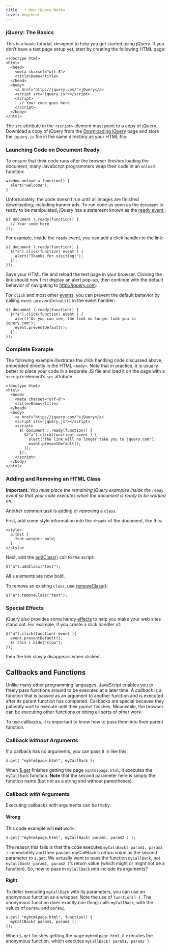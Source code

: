 ```yaml
---
title   : How jQuery Works
level: beginner
---
```

### jQuery: The Basics

This is a basic tutorial, designed to help you get started using jQuery. If you
don&rsquo;t have a test page setup yet, start by creating the following HTML page: 

```
<!doctype html>
<html>
  <head>
    <meta charset="utf-8">
    <title>Demo</title>
  </head>
  <body>
    <a href="http://jquery.com/">jQuery</a>
    <script src="jquery.js"></script>
    <script>
      // Your code goes here
    </script>
  </body>
</html>
```

The `src` attribute in the `<script>` element must point to a copy of jQuery.
Download a copy of jQuery from the [Downloading jQuery](http://jquery.com/download/) page
and store the `jquery.js` file in the same directory as your HTML file.

### Launching Code on Document Ready

To ensure that their code runs after the browser finishes loading the document, 
many JavaScript programmers wrap their code in an `onload` function:

```
window.onload = function() {
  alert("welcome");
}
```

Unfortunately, the code doesn&rsquo;t run until all images are finished downloading, including banner ads.
To run code as soon as the `document` is ready to be manipulated, jQuery has a statement 
known as the [ ready event ](http://api.jquery.com/ready):

```
$( document ).ready(function() {
  // Your code here
});
```

For example, inside the `ready` event, you can add a click handler to the link:

```
$( document ).ready(function() {
  $("a").click(function( event ) {
    alert("Thanks for visiting!");
  });
});
```

Save your HTML file and reload the test page in your browser. 
Clicking the link should now first display an alert pop-up, 
then continue with the default behavior of navigating to http://jquery.com.

For `click` and most other [events](http://api.jquery.com/category/events/), 
you can prevent the default behavior by calling `event.preventDefault()` in the event handler:

```
$( document ).ready(function() {
  $("a").click(function( event ) {
    alert("As you can see, the link no longer took you to jquery.com");
    event.preventDefault();
  });
});
```

### Complete Example

The following example illustrates the click handling code discussed above,
embedded directly in the HTML `<body>`. Note that in practice,
it is usually better to place your code in a separate JS file 
and load it on the page with a `<script>` element&rsquo;s `src` attribute.

```
<!doctype html>
<html>
  <head>
    <meta charset="utf-8">
    <title>Demo</title>
  </head>
  <body>
    <a href="http://jquery.com/">jQuery</a>
    <script src="jquery.js"></script>
    <script>
      $( document ).ready(function() {
        $("a").click(function( event ) {
          alert("The link will no longer take you to jquery.com");
          event.preventDefault();
        });
      });
    </script>
  </body>
</html>
```

### Adding and Removing an HTML Class

**Important:** *You must place the remaining jQuery examples inside the `ready` event so that your code executes when the document is ready to be worked on.*

Another common task is adding or removing a `class`.

First, add some style information into the `<head>` of the document, like this:

```
<style>
  a.test {
    font-weight: bold;
  }
</style>
```

Next, add the [addClass()](http://api.jquery.com/addClass) call to the script:

```
$("a").addClass("test");
```

All `a` elements are now bold.

To remove an existing `class`, use [removeClass()](http://api.jquery.com/removeClass):

```
$("a").removeClass("test");
```

### Special Effects

jQuery also provides some handy [effects](http://api.jquery.com/category/effects/)
to help you make your web sites stand out.
For example, if you create a click handler of:

```
$("a").click(function( event ){
  event.preventDefault();
  $( this ).hide("slow");
});
```

then the link slowly disappears when clicked.

## Callbacks and Functions

Unlike many other programming languages, JavaScript enables you to freely pass functions around to be executed at a later time.
A *callback* is a function that is passed as an argument to another function and
is executed after its parent function has completed. Callbacks are special because
they patiently wait to execute until their parent finishes.
Meanwhile, the browser can be executing other functions or doing all sorts of other work. 

To use callbacks, it is important to know how to pass them into their parent function.

### Callback *without* Arguments

If a callback has no arguments, you can pass it in like this:

```
$.get( "myhtmlpage.html", myCallBack );
```

When [$.get](http://api.jquery.com/jQuery.get/) finishes getting the page `myhtmlpage.html`, it executes the `myCallBack` function.
**Note** that the second parameter here is simply the function name (but *not* as a string and without parentheses).

### Callback *with* Arguments

Executing callbacks with arguments can be tricky. 

#### Wrong
This code example will ***not*** work:

```
$.get( "myhtmlpage.html", myCallBack( param1, param2 ) );
```

The reason this fails is that the code executes `myCallBack( param1, param2 )` immediately
and then passes myCallBack&rsquo;s *return value* as the second parameter to `$.get`.
We actually want to pass the function `myCallBack`, not `myCallBack( param1, param2 )`&rsquo;s return value
(which might or might not be a function).  So, how to pass in `myCallBack` *and* include its arguments?

#### Right

To defer executing `myCallBack` with its parameters, you can use an anonymous function as a wrapper.
Note the use of `function() {`.  The anonymous function does exactly one thing:  calls
`myCallBack`, with the values of `param1` and `param2`. 

```
$.get( "myhtmlpage.html", function() {
  myCallBack( param1, param2 );
});
```

When `$.get` finishes getting the page `myhtmlpage.html`, it executes the anonymous function,
which executes `myCallBack( param1, param2 )`.
